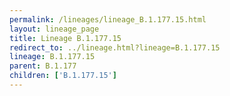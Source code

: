 ```yaml
---
permalink: /lineages/lineage_B.1.177.15.html
layout: lineage_page
title: Lineage B.1.177.15
redirect_to: ../lineage.html?lineage=B.1.177.15
lineage: B.1.177.15
parent: B.1.177
children: ['B.1.177.15']
---
```

